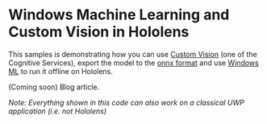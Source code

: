 # Windows Machine Learning and Custom Vision in Hololens

This samples is demonstrating how you can use [Custom Vision](http://customvision.ai) (one of the Cognitive Services),  export the model to the [onnx format](https://onnx.ai/) and use [Windows ML](https://docs.microsoft.com/en-us/windows/uwp/machine-learning/) to run it offline on Hololens.

(Coming soon) Blog article. 

*Note: Everything shown in this code can also work on a classical UWP application (i.e. not Hololens)*
